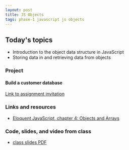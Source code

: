 ```yaml
---
layout: post
title: JS Objects
tags: phase-1 javascript js objects
---
```


## Today's topics

- Introduction to the object data structure in JavaScript
- Storing data in and retrieving data from objects

### Project
#### Build a customer database

[Link to assignment invitation](https://classroom.github.com/a/0W4Lpxo7)

### Links and resources

- [Eloquent JavaScript, chapter 4: Objects and Arrays](https://eloquentjavascript.net/04_data.html)

### Code, slides, and video from class

- [class slides PDF](../slide-decks/js-objects.pdf)
